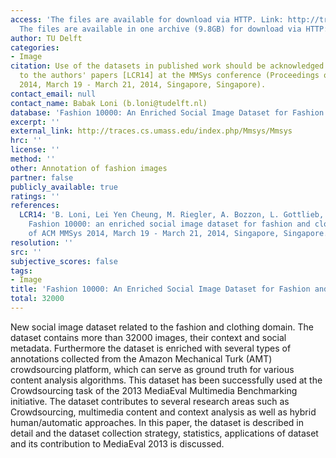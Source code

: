 ```yaml
---
access: 'The files are available for download via HTTP. Link: http://traces.cs.umass.edu/index.php/Mmsys/Mmsys
  The files are available in one archive (9.8GB) for download via HTTP: Link: http://skuld.cs.umass.edu/traces/mmsys/2014/user05.tar'
author: TU Delft
categories:
- Image
citation: Use of the datasets in published work should be acknowledged by a full citation
  to the authors' papers [LCR14] at the MMSys conference (Proceedings of ACM MMSys
  2014, March 19 - March 21, 2014, Singapore, Singapore).
contact_email: null
contact_name: Babak Loni (b.loni@tudelft.nl)
database: 'Fashion 10000: An Enriched Social Image Dataset for Fashion and Clothing'
excerpt: ''
external_link: http://traces.cs.umass.edu/index.php/Mmsys/Mmsys
hrc: ''
license: ''
method: ''
other: Annotation of fashion images
partner: false
publicly_available: true
ratings: ''
references:
  LCR14: 'B. Loni, Lei Yen Cheung, M. Riegler, A. Bozzon, L. Gottlieb, M. Larson,
    Fashion 10000: an enriched social image dataset for fashion and clothing, Proceedings
    of ACM MMSys 2014, March 19 - March 21, 2014, Singapore, Singapore.'
resolution: ''
src: ''
subjective_scores: false
tags:
- Image
title: 'Fashion 10000: An Enriched Social Image Dataset for Fashion and Clothing'
total: 32000
---
```


New social image dataset related to the fashion and clothing domain. The dataset contains more than 32000 images, their context and social metadata. Furthermore the dataset is enriched with several types of annotations collected from the Amazon Mechanical Turk (AMT) crowdsourcing platform, which can serve as ground truth for various content analysis algorithms. This dataset has been successfully used at the Crowdsourcing task of the 2013 MediaEval Multimedia Benchmarking initiative. The dataset contributes to several research areas such as Crowdsourcing, multimedia content and context analysis as well as hybrid human/automatic approaches. In this paper, the dataset is described in detail and the dataset collection strategy, statistics, applications of dataset and its contribution to MediaEval 2013 is discussed.